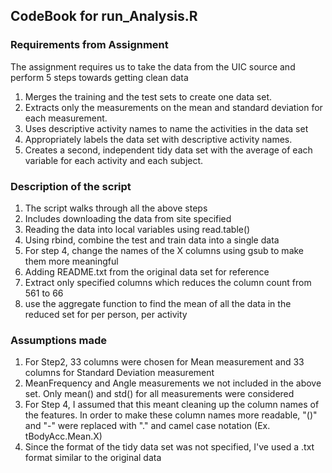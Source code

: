 ## CodeBook for run_Analysis.R

### Requirements from Assignment
The assignment requires us to take the data from the UIC source and perform 5 steps towards getting clean data

1. Merges the training and the test sets to create one data set.
2. Extracts only the measurements on the mean and standard deviation for each measurement. 
3. Uses descriptive activity names to name the activities in the data set
4. Appropriately labels the data set with descriptive activity names. 
5. Creates a second, independent tidy data set with the average of each variable for each activity and each subject. 

### Description of the script
1. The script walks through all the above steps 
2. Includes downloading the data from site specified
3. Reading the data into local variables using read.table()
4. Using rbind, combine the test and train data into a single data
5. For step 4, change the names of the X columns using gsub to make them more meaningful
6. Adding README.txt from the original data set for reference
7. Extract only specified columns which reduces the column count from 561 to 66
8. use the aggregate function to find the mean of all the data in the reduced set for per person, per activity

### Assumptions made
1. For Step2, 33 columns were chosen for Mean measurement and 33 columns for Standard Deviation measurement
2. MeanFrequency and Angle measurements we not included in the above set. Only mean() and std() for all measurements were considered
3. For Step 4, I assumed that this meant cleaning up the column names of the features. In order to make these column names more readable, "()" and "-" were replaced with "." and camel case notation (Ex. tBodyAcc.Mean.X)
4. Since the format of the tidy data set was not specified, I've used a .txt format similar to the original data


